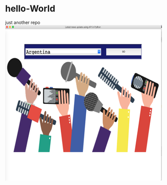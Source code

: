 # hello-World
just another repo
<br>
<img height="500" src="https://github.com/Jyotiprav/Latest-news-update-using-API-and-tkinter-in-Python/blob/master/Picture1.png/">
</br>
